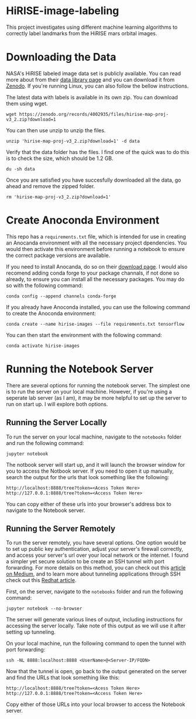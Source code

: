 # HiRISE-image-labeling
This project investigates using different machine learning algorithms to correctly label landmarks from the HiRISE mars orbital images.

# Downloading the Data

NASA's HiRISE labeled image data set is publicly available. You can read more about from their [data library page](https://data.nasa.gov/Space-Science/Mars-orbital-image-HiRISE-labeled-data-set-version/egmv-36wq/about_data) and you can download it from [Zenodo](https://zenodo.org/records/4002935). If you're running Linux, you can also follow the bellow instructions.

The latest data with labels is available in its own zip. You can download them using wget.
```
wget https://zenodo.org/records/4002935/files/hirise-map-proj-v3_2.zip?download=1
```

You can then use unzip to unzip the files.
```
unzip 'hirise-map-proj-v3_2.zip?download=1' -d data
```

Verify that the data folder has the files. I find one of the quick was to do this is to check the size, which should be 1.2 GB.
```
du -sh data
```

Once you are satisfied you have succesfully downloaded all the data, go ahead and remove the zipped folder.
```
rm 'hirise-map-proj-v3_2.zip?download=1'
```

# Create Anoconda Environment

This repo has a `requirements.txt` file, which is intended for use in creating an Anocanda environment with all the necessary project dpendencies. You would then activate this environment before running a notebook to ensure the correct package versions are available.

If you need to install Anocanda, do so on their [download page](https://www.anaconda.com/download). I would also recomend adding conda forge to your package channals, if not done so already, to ensure you can install all the necessary packages. You may do so with the following command:
```
conda config --append channels conda-forge
```

If you already have Anoconda installed, you can use the following command to create the Anoconda environment:
```
conda create --name hirise-images --file requirements.txt tensorflow
```

You can then start the environment with the following command:
```
conda activate hirise-images
```

# Running the Notebook Server

There are several options for running the notebook server. The simplest one is to run the server on your local machine. However, if you're using a seperate lab server (as I am), it may be more helpful to set up the server to run on start up. I will explore both options.

## Running the Server Locally

To run the server on your local machine, navigate to the `notebooks` folder and run the following command:
```
jupyter notebook
```

The notbook server will start up, and it will launch the browser window for you to access the Notbook server. If you need to open it up manually, search the output for the urls that look something like the following:
```
http://localhost:8888/tree?token=<Acess Token Here>
http://127.0.0.1:8888/tree?token=<Access Token Here>
```
You can copy either of these urls into your browser's address box to navigate to the Notebook server.

## Running the Server Remotely

To run the server remotely, you have several options. One option would be to set up public key authentication, adjust your server's firewall correctly, and access your server's url over your local network or the internet. I found a simpler yet secure solution to be create an SSH tunnel with port forwarding. For more details on this method, you can check out this [article on Medium](https://medium.com/@apbetahouse45/how-to-run-jupyter-notebooks-on-remote-server-part-1-ssh-a2be0232c533), and to learn more about tunneling applications through SSH check out this [Redhat article](https://www.redhat.com/sysadmin/ways-use-ssh).

First, on the server, navigate to the `notebooks` folder and run the following command:
```
jupyter notebook --no-browser
```
The server will generate various lines of output, including instructions for accessing the server locally. Take note of this output as we will use it after setting up tunneling.

On your local machine, run the following command to open the tunnel with port forwarding:
```
ssh -NL 8888:localhost:8888 <UserName>@<Server-IP/FQDN>
```

Now that the tunnel is open, go back to the output generated on the server and find the URLs that look something like this:
```
http://localhost:8888/tree?token=<Acess Token Here>
http://127.0.0.1:8888/tree?token=<Access Token Here>
```

Copy either of those URLs into your local browser to access the Notebook server.
